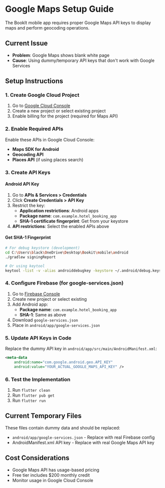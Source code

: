 # Google Maps Setup Guide

The BookIt mobile app requires proper Google Maps API keys to display maps and perform geocoding operations.

## Current Issue
- **Problem**: Google Maps shows blank white page
- **Cause**: Using dummy/temporary API keys that don't work with Google Services

## Setup Instructions

### 1. Create Google Cloud Project
1. Go to [Google Cloud Console](https://console.cloud.google.com/)
2. Create a new project or select existing project
3. Enable billing for the project (required for Maps API)

### 2. Enable Required APIs
Enable these APIs in Google Cloud Console:
- **Maps SDK for Android**
- **Geocoding API**
- **Places API** (if using places search)

### 3. Create API Keys

#### Android API Key
1. Go to **APIs & Services > Credentials**
2. Click **Create Credentials > API Key**
3. Restrict the key:
   - **Application restrictions**: Android apps
   - **Package name**: `com.example.hotel_booking_app`
   - **SHA-1 certificate fingerprint**: Get from your keystore
4. **API restrictions**: Select the enabled APIs above

#### Get SHA-1 Fingerprint
```bash
# For debug keystore (development)
cd C:\Users\black\OneDrive\Desktop\Bookit\mobile\android
./gradlew signingReport

# Or using keytool
keytool -list -v -alias androiddebugkey -keystore ~/.android/debug.keystore -storepass android -keypass android
```

### 4. Configure Firebase (for google-services.json)
1. Go to [Firebase Console](https://console.firebase.google.com/)
2. Create new project or select existing
3. Add Android app:
   - **Package name**: `com.example.hotel_booking_app`
   - **SHA-1**: Same as above
4. Download `google-services.json`
5. Place in `android/app/google-services.json`

### 5. Update API Keys in Code

Replace the dummy API key in `android/app/src/main/AndroidManifest.xml`:
```xml
<meta-data
    android:name="com.google.android.geo.API_KEY"
    android:value="YOUR_ACTUAL_GOOGLE_MAPS_API_KEY" />
```

### 6. Test the Implementation
1. Run `flutter clean`
2. Run `flutter pub get`
3. Run `flutter run`

## Current Temporary Files
These files contain dummy data and should be replaced:
- `android/app/google-services.json` - Replace with real Firebase config
- AndroidManifest.xml API key - Replace with real Google Maps API key

## Cost Considerations
- Google Maps API has usage-based pricing
- Free tier includes $200 monthly credit
- Monitor usage in Google Cloud Console